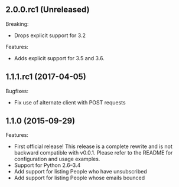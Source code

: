 ## 2.0.0.rc1 (Unreleased)

Breaking:

- Drops explicit support for 3.2

Features:

- Adds explicit support for 3.5 and 3.6.

## 1.1.1.rc1 (2017-04-05)

Bugfixes:

- Fix use of alternate client with POST requests

## 1.1.0 (2015-09-29)

Features:

- First official release! This release is a complete rewrite and is not backward compatible with v0.0.1. Please refer to the README for configuration and usage examples.
- Support for Python 2.6–3.4
- Add support for listing People who have unsubscribed
- Add support for listing People whose emails bounced
